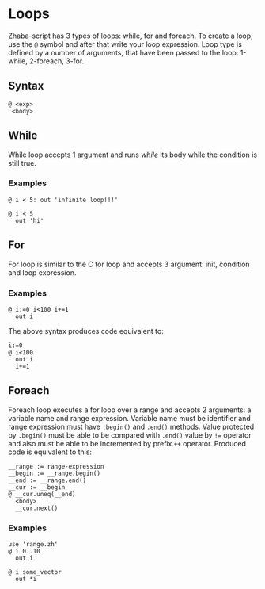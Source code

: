 # Loops

Zhaba-script has 3 types of loops: while, for and foreach. To create a loop, use the `@` symbol and after that write your loop expression. Loop type is defined by a number of arguments, that have been passed to the loop: 1-while, 2-foreach, 3-for.

## Syntax

```
@ <exp>
 <body>
```

## While

While loop accepts 1 argument and runs _while_ its body while the condition is still true.

### Examples

```zh
@ i < 5: out 'infinite loop!!!'
```

```zh
@ i < 5
  out 'hi'
```

## For

For loop is similar to the C for loop and accepts 3 argument: init, condition and loop expression.

### Examples

```zh
@ i:=0 i<100 i+=1
  out i
```

The above syntax produces code equivalent to:

```zh
i:=0
@ i<100
  out i
  i+=1
```

## Foreach

Foreach loop executes a for loop over a range and accepts 2 arguments: a variable name and range expression. Variable name must be identifier and range expression must have `.begin()` and `.end()` methods. Value protected by `.begin()` must be able to be compared with `.end()` value by `!=` operator and also must be able to be incremented by prefix `++` operator. Produced code is equivalent to this:

```zh
__range := range-expression
__begin := __range.begin()
__end := __range.end()
__cur := __begin
@ __cur.uneq(__end)
  <body>
  __cur.next()
```

### Examples

```zh
use 'range.zh'
@ i 0..10
  out i
```

```zh
@ i some_vector
  out *i
```
